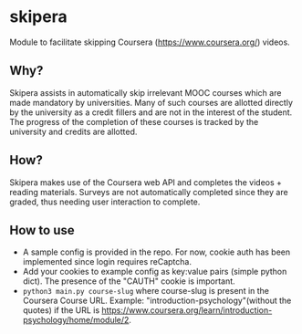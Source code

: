 # skipera
Module to facilitate skipping Coursera (https://www.coursera.org/) videos.

## Why?
Skipera assists in automatically skip irrelevant MOOC courses which are made mandatory by universities. 
Many of such courses are allotted directly by the university as a credit fillers and are not in the interest of the student. The progress of the completion of these courses is tracked by the university and credits are allotted.

## How?
Skipera makes use of the Coursera web API and completes the videos + reading materials.
Surveys are not automatically completed since they are graded, thus needing user interaction to complete.

## How to use
* A sample config is provided in the repo. For now, cookie auth has been implemented since login requires reCaptcha.
* Add your cookies to example config as key:value pairs (simple python dict). The presence of the "CAUTH" cookie is important.
* `python3 main.py course-slug` where course-slug is present in the Coursera Course URL. Example: "introduction-psychology"(without the quotes) if the URL is https://www.coursera.org/learn/introduction-psychology/home/module/2.